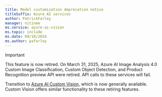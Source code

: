 ```yaml
---
title: Model customization deprecation notice
titleSuffix: Azure AI services
author: PatrickFarley
manager: nitinme
ms.service: azure-ai-vision
ms.topic: include
ms.date: 09/10/2024
ms.author: pafarley
---
```


> [!IMPORTANT]
> This feature is now retired. On March 31, 2025, Azure AI Image Analysis 4.0 Custom Image Classification, Custom Object Detection, and Product Recognition preview API were retired. API calls to these services will fail.
>
> Transition to [Azure AI Custom Vision](/azure/ai-services/Custom-Vision-Service/overview), which is now generally available. Custom Vision offers similar functionality to these retiring features.